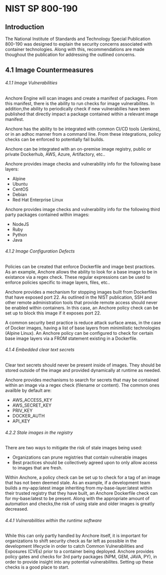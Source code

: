 # NIST SP 800-190

## Introduction

The National Institute of Standards and Technology Special Publication 800-190 was designed to explain the security concerns associated with container technologies. Along with this, recommendations are made thoughout the publication for addressing the outlined concerns. 

## 4.1 Image Countermeasures

###### 4.1.1 Image Vulnerabilities

Anchore Engine will scan images and create a manifest of packages. From this manifest, there is the ability to run checks for image vulnerabilites. In addition,the ability to periodically check if new vulnerabilies have been published that directly impact a package contained within a relevant image manifest. 

Anchore has the ability to be integrated with common CI/CD tools (Jenkins), or in an adhoc manner from a command line. From these integrations, policy checks can be enforced to potentially fail builds. 

Anchore can be integrated with an on-premise image registry, public or private Dockerhub, AWS, Azure, Artifactory, etc..

Anchore provides image checks and vulnerability info for the following base layers:

- Alpine
- Ubuntu
- CentOS
- Debian
- Red Hat Enterprise Linux

Anchore provides image checks and vulnerability info for the following third party packages contained within images:

- NodeJS
- Ruby
- Python
- Java


###### 4.1.2 Image Configuration Defects

Policies can be created that enforce Dockerfile and image best practices. As an example, Anchore allows the ability to look for a base image to be in existance via a regex check. These regular expressions can be used to enforce policies specific to image layers, files, etc..

Anchore provides a mechanism for stopping images built from Dockerfiles that have exposed port 22. As outlined in the NIST publication, SSH and other remote administration tools that provide remote access should never be enabled within containers. In this case, an Anchore policy check can be set up to block this image if it exposes port 22.

A common security best practice is reduce attack surface areas, in the case of Docker images, having a list of base layers from minimilistic technologies (Alpine Linux). An Anchore policy can be configured to check for certain base image layers via a FROM statement existing in a Dockerfile. 



###### 4.1.4 Embedded clear text secrets

Clear text secrets should never be present inside of images. They should be stored outside of the image and provided dynamically at runtime as needed. 

Anchore provides mechanisms to search for secrets that may be contained within an image via a regex check (filename or content). The common ones availble by default are:

- AWS_ACCESS_KEY
- AWS_SECRET_KEY
- PRIV_KEY
- DOCKER_AUTH
- API_KEY

###### 4.2.2 Stale images in the registry

There are two ways to mitigate the risk of stale images being used: 

- Organizations can prune registries that contain vulnerable images
- Best practices should be collectively agreed upon to only allow access to images that are fresh. 

Within Anchore, a policy check can be set up to check for a tag of an image that has not been deemed stale. As an example, if a development team builds a my-app:latest image inheriting from my-base-layer:latest within their trusted registry that they have built, an Anchore Dockerfile check can for my-base:latest to be present. Along with the appropriate amount of automation and checks,the risk of using stale and older images is greatly decreased.  

###### 4.4.1 Vulnerabilities within the runtime software

While this can only partly handled by Anchore itself, it is important for organizations to shift security check as far left as possible in the development lifecycle in order to catch Common Vulnerabilities and Exposures (CVEs) prior to a container being deployed. Anchore provides policy gates and checks for 3rd party packages (NPM, GEM, JAVA, PY), in order to provide insight into any potential vulnerabilites. Setting up these checks is a good place to start. 